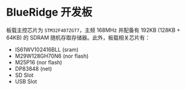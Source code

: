 
# BlueRidge 开发板

板载主控芯片为 `STM32F407ZGT7`，主频 168MHz 并配备有 192KB (128KB + 64KB) 的 SDRAM 随机存取存储器。此外，板载相关芯片有：

* IS61WV102416BLL (sram)
* M29W128GH70N6 (nor flash)
* M25P16 (nor flash)
* DP83848 (net)
* SD Slot
* USB Slot
